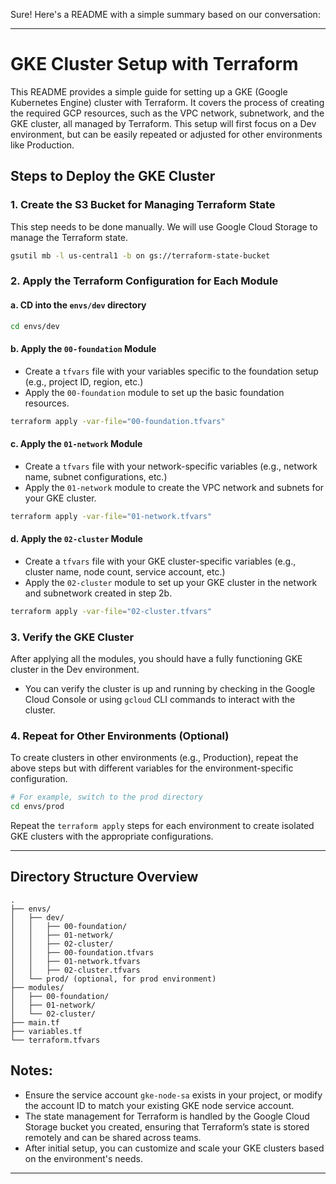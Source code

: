 Sure! Here's a README with a simple summary based on our conversation:

---

# GKE Cluster Setup with Terraform

This README provides a simple guide for setting up a GKE (Google Kubernetes Engine) cluster with Terraform. It covers the process of creating the required GCP resources, such as the VPC network, subnetwork, and the GKE cluster, all managed by Terraform. This setup will first focus on a Dev environment, but can be easily repeated or adjusted for other environments like Production.

## Steps to Deploy the GKE Cluster

### 1. Create the S3 Bucket for Managing Terraform State

This step needs to be done manually. We will use Google Cloud Storage to manage the Terraform state.

```bash
gsutil mb -l us-central1 -b on gs://terraform-state-bucket
```

### 2. Apply the Terraform Configuration for Each Module

#### a. CD into the `envs/dev` directory

```bash
cd envs/dev
```

#### b. Apply the `00-foundation` Module
- Create a `tfvars` file with your variables specific to the foundation setup (e.g., project ID, region, etc.)
- Apply the `00-foundation` module to set up the basic foundation resources.

```bash
terraform apply -var-file="00-foundation.tfvars"
```

#### c. Apply the `01-network` Module
- Create a `tfvars` file with your network-specific variables (e.g., network name, subnet configurations, etc.)
- Apply the `01-network` module to create the VPC network and subnets for your GKE cluster.

```bash
terraform apply -var-file="01-network.tfvars"
```

#### d. Apply the `02-cluster` Module
- Create a `tfvars` file with your GKE cluster-specific variables (e.g., cluster name, node count, service account, etc.)
- Apply the `02-cluster` module to set up your GKE cluster in the network and subnetwork created in step 2b.

```bash
terraform apply -var-file="02-cluster.tfvars"
```

### 3. Verify the GKE Cluster

After applying all the modules, you should have a fully functioning GKE cluster in the Dev environment.

- You can verify the cluster is up and running by checking in the Google Cloud Console or using `gcloud` CLI commands to interact with the cluster.

### 4. Repeat for Other Environments (Optional)

To create clusters in other environments (e.g., Production), repeat the above steps but with different variables for the environment-specific configuration.

```bash
# For example, switch to the prod directory
cd envs/prod
```

Repeat the `terraform apply` steps for each environment to create isolated GKE clusters with the appropriate configurations.

---

## Directory Structure Overview

```
.
├── envs/
│   ├── dev/
│   │   ├── 00-foundation/
│   │   ├── 01-network/
│   │   ├── 02-cluster/
│   │   ├── 00-foundation.tfvars
│   │   ├── 01-network.tfvars
│   │   ├── 02-cluster.tfvars
│   └── prod/ (optional, for prod environment)
├── modules/
│   ├── 00-foundation/
│   ├── 01-network/
│   └── 02-cluster/
├── main.tf
├── variables.tf
└── terraform.tfvars
```

## Notes:
- Ensure the service account `gke-node-sa` exists in your project, or modify the account ID to match your existing GKE node service account.
- The state management for Terraform is handled by the Google Cloud Storage bucket you created, ensuring that Terraform’s state is stored remotely and can be shared across teams.
- After initial setup, you can customize and scale your GKE clusters based on the environment's needs.

--- 